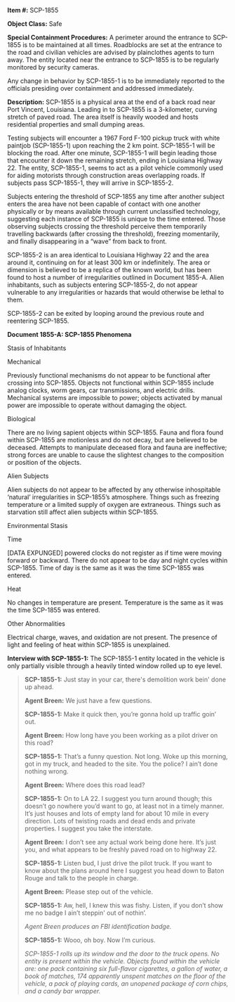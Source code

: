 **Item #:** SCP-1855

**Object Class:** Safe

**Special Containment Procedures:** A perimeter around the entrance to SCP-1855 is to be maintained at all times. Roadblocks are set at the entrance to the road and civilian vehicles are advised by plainclothes agents to turn away. The entity located near the entrance to SCP-1855 is to be regularly monitored by security cameras.

Any change in behavior by SCP-1855-1 is to be immediately reported to the officials presiding over containment and addressed immediately.

**Description:** SCP-1855 is a physical area at the end of a back road near Port Vincent, Louisiana. Leading in to SCP-1855 is a 3-kilometer, curving stretch of paved road. The area itself is heavily wooded and hosts residential properties and small dumping areas.

Testing subjects will encounter a 1967 Ford F-100 pickup truck with white paintjob (SCP-1855-1) upon reaching the 2 km point. SCP-1855-1 will be blocking the road. After one minute, SCP-1855-1 will begin leading those that encounter it down the remaining stretch, ending in Louisiana Highway 22. The entity, SCP-1855-1, seems to act as a pilot vehicle commonly used for aiding motorists through construction areas overlapping roads. If subjects pass SCP-1855-1, they will arrive in SCP-1855-2.

Subjects entering the threshold of SCP-1855 any time after another subject enters the area have not been capable of contact with one another physically or by means available through current unclassified technology, suggesting each instance of SCP-1855 is unique to the time entered. Those observing subjects crossing the threshold perceive them temporarily travelling backwards (after crossing the threshold), freezing momentarily, and finally disappearing in a “wave” from back to front.

SCP-1855-2 is an area identical to Louisiana Highway 22 and the area around it, continuing on for at least 300 km or indefinitely. The area or dimension is believed to be a replica of the known world, but has been found to host a number of irregularities outlined in Document 1855-A. Alien inhabitants, such as subjects entering SCP-1855-2, do not appear vulnerable to any irregularities or hazards that would otherwise be lethal to them.

SCP-1855-2 can be exited by looping around the previous route and reentering SCP-1855.

**Document 1855-A: SCP-1855 Phenomena**

Stasis of Inhabitants

Mechanical

Previously functional mechanisms do not appear to be functional after crossing into SCP-1855. Objects not functional within SCP-1855 include analog clocks, worm gears, car transmissions, and electric drills. Mechanical systems are impossible to power; objects activated by manual power are impossible to operate without damaging the object.

Biological

There are no living sapient objects within SCP-1855. Fauna and flora found within SCP-1855 are motionless and do not decay, but are believed to be deceased. Attempts to manipulate deceased flora and fauna are ineffective; strong forces are unable to cause the slightest changes to the composition or position of the objects.

Alien Subjects

Alien subjects do not appear to be affected by any otherwise inhospitable ‘natural’ irregularities in SCP-1855’s atmosphere. Things such as freezing temperature or a limited supply of oxygen are extraneous. Things such as starvation still affect alien subjects within SCP-1855.

Environmental Stasis

Time

\[DATA EXPUNGED\] powered clocks do not register as if time were moving forward or backward. There do not appear to be day and night cycles within SCP-1855. Time of day is the same as it was the time SCP-1855 was entered.

Heat

No changes in temperature are present. Temperature is the same as it was the time SCP-1855 was entered.

Other Abnormalities

Electrical charge, waves, and oxidation are not present. The presence of light and feeling of heat within SCP-1855 is unexplained.

**Interview with SCP-1855-1:** The SCP-1855-1 entity located in the vehicle is only partially visible through a heavily tinted window rolled up to eye level.

> **SCP-1855-1:** Just stay in your car, there's demolition work bein' done up ahead.
> 
> **Agent Breen:** We just have a few questions.
> 
> **SCP-1855-1:** Make it quick then, you’re gonna hold up traffic goin’ out.
> 
> **Agent Breen:** How long have you been working as a pilot driver on this road?
> 
> **SCP-1855-1:** That’s a funny question. Not long. Woke up this morning, got in my truck, and headed to the site. You the police? I ain’t done nothing wrong.
> 
> **Agent Breen:** Where does this road lead?
> 
> **SCP-1855-1:** On to LA 22. I suggest you turn around though; this doesn’t go nowhere you’d want to go, at least not in a timely manner. It’s just houses and lots of empty land for about 10 mile in every direction. Lots of twisting roads and dead ends and private properties. I suggest you take the interstate.
> 
> **Agent Breen:** I don’t see any actual work being done here. It’s just you, and what appears to be freshly paved road on to highway 22.
> 
> **SCP-1855-1:** Listen bud, I just drive the pilot truck. If you want to know about the plans around here I suggest you head down to Baton Rouge and talk to the people in charge.
> 
> **Agent Breen:** Please step out of the vehicle.
> 
> **SCP-1855-1:** Aw, hell, I knew this was fishy. Listen, if you don’t show me no badge I ain’t steppin' out of nothin’.
> 
> _Agent Breen produces an FBI identification badge._
> 
> **SCP-1855-1:** Wooo, oh boy. Now I’m curious.
> 
> _SCP-1855-1 rolls up its window and the door to the truck opens. No entity is present within the vehicle. Objects found within the vehicle are: one pack containing six full-flavor cigarettes, a gallon of water, a book of matches, 174 apparently unspent matches on the floor of the vehicle, a pack of playing cards, an unopened package of corn chips, and a candy bar wrapper._